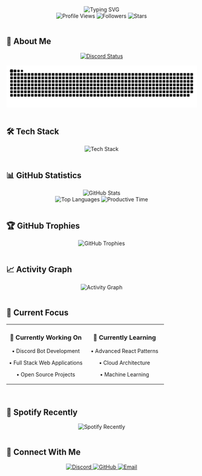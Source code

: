 <div align="center">
  <img src="https://readme-typing-svg.herokuapp.com?font=Fira+Code&size=30&duration=3000&pause=1000&color=00D9FF&center=true&vCenter=true&width=600&lines=Hi+there!+I'm+Beftli+%F0%9F%91%8B;Full+Stack+Developer;Discord+Bot+Developer;Always+learning+new+things" alt="Typing SVG" />
</div>

<div align="center">
  <img src="https://komarev.com/ghpvc/?username=beftlidev&color=blueviolet&style=flat-square&label=Profile+Views" alt="Profile Views" />
  <img src="https://img.shields.io/github/followers/beftlidev?label=Followers&style=flat-square&color=blue" alt="Followers" />
  <img src="https://img.shields.io/github/stars/beftlidev?label=Stars&style=flat-square&color=yellow" alt="Stars" />
</div>

<br>

## 🚀 About Me

<div align="center">
  <a href="https://discord.com/users/389071682649849868" target="_blank">
    <img src="https://lanyard-profile-readme.vercel.app/api/389071682649849868?theme=dark&bg=0d1117&animated=true&hideDiscrim=true&borderRadius=30px" alt="Discord Status" />
  </a>
</div>

<br>

<div align="center">
  <img src="https://raw.githubusercontent.com/platane/snk/output/github-contribution-grid-snake-dark.svg" alt="Snake animation" />
</div>

<br>

## 🛠️ Tech Stack

<div align="center">
  <img src="https://skillicons.dev/icons?i=js,ts,nodejs,react,nextjs,vue,python,java,cpp,cs,html,css,sass,tailwind,bootstrap,mongodb,mysql,postgresql,redis,docker,git,github,vscode,figma,photoshop,discord,linux,windows" alt="Tech Stack" />
</div>

<br>

## 📊 GitHub Statistics

<div align="center">
  <img src="https://github-readme-stats.vercel.app/api?username=beftlidev&show_icons=true&theme=tokyonight&hide_border=true&bg_color=0d1117&title_color=00d9ff&icon_color=00d9ff&text_color=ffffff&count_private=true" width="48%" alt="GitHub Stats" />
</div>

<div align="center">
  <img src="https://github-readme-stats.vercel.app/api/top-langs/?username=beftlidev&layout=compact&theme=tokyonight&hide_border=true&bg_color=0d1117&title_color=00d9ff&text_color=ffffff&langs_count=8" width="48%" alt="Top Languages" />
  <img src="https://github-profile-summary-cards.vercel.app/api/cards/productive-time?username=beftlidev&theme=transparent" width="48%" alt="Productive Time" />
</div>

<br>

## 🏆 GitHub Trophies

<div align="center">
  <img src="https://github-profile-trophy.vercel.app/?username=beftlidev&theme=tokyonight&no-frame=true&no-bg=true&margin-w=4&row=2&column=4" alt="GitHub Trophies" />
</div>

<br>

## 📈 Activity Graph

<div align="center">
  <img src="https://github-readme-activity-graph.vercel.app/graph?username=beftlidev&theme=tokyo-night&bg_color=0d1117&color=00d9ff&line=00d9ff&point=ffffff&area=true&hide_border=true" alt="Activity Graph" />
</div>

<br>

## 🎯 Current Focus

<div align="center">
  <table>
    <tr>
      <td align="center" width="50%">
        <h3>🔭 Currently Working On</h3>
        <p>• Discord Bot Development</p>
        <p>• Full Stack Web Applications</p>
        <p>• Open Source Projects</p>
      </td>
      <td align="center" width="50%">
        <h3>🌱 Currently Learning</h3>
        <p>• Advanced React Patterns</p>
        <p>• Cloud Architecture</p>
        <p>• Machine Learning</p>
      </td>
    </tr>
  </table>
</div>

<br>

## 🎵 Spotify Recently

<div align="center">
  <img src="https://spotify-recently-played-readme.vercel.app/api?user=31igoimfylsoc2zb6ncd2thqt7qa&count=3" alt="Spotify Recently" />
</div>

<br>

## 🤝 Connect With Me

<div align="center">
  <a href="https://discord.com/users/389071682649849868" target="_blank">
    <img src="https://img.shields.io/badge/Discord-7289DA?style=for-the-badge&logo=discord&logoColor=white" alt="Discord" />
  </a>
  <a href="https://github.com/beftlidev" target="_blank">
    <img src="https://img.shields.io/badge/GitHub-100000?style=for-the-badge&logo=github&logoColor=white" alt="GitHub" />
  </a>
  <a href="mailto:beftlidev@gmail.com" target="_blank">
    <img src="https://img.shields.io/badge/Email-D14836?style=for-the-badge&logo=gmail&logoColor=white" alt="Email" />
  </a>
</div>

<br>
